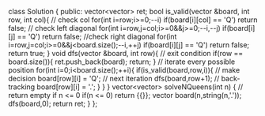 class Solution {
public:
vector<vector<string>> ret;
bool is_valid(vector<string> &board, int row, int col){
// check col
for(int i=row;i>=0;--i)
if(board[i][col] == 'Q') return false;
// check left diagonal
for(int i=row,j=col;i>=0&&j>=0;--i,--j)
if(board[i][j] == 'Q') return false;
//check right diagonal
for(int i=row,j=col;i>=0&&j<board.size();--i,++j)
if(board[i][j] == 'Q') return false;
return true;
}
void dfs(vector<string> &board, int row){
// exit condition
if(row == board.size()){
ret.push_back(board);
return;
}
// iterate every possible position
for(int i=0;i<board.size();++i){
if(is_valid(board,row,i)){
// make decision
board[row][i] = 'Q';
// next iteration
dfs(board,row+1);
// back-tracking
board[row][i] = '.';
}
}
}
vector<vector<string>> solveNQueens(int n) {
// return empty if n <= 0
if(n <= 0) return {{}};
vector<string> board(n,string(n,'.'));
dfs(board,0);
return ret;
}
};